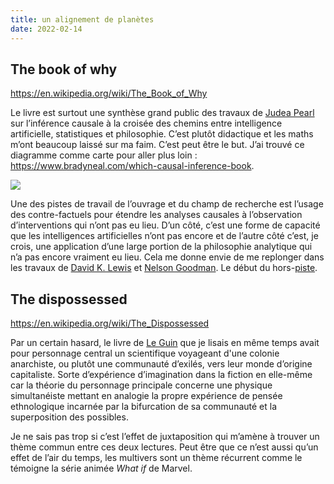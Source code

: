 ```yaml
---
title: un alignement de planètes
date: 2022-02-14
---
```


## The book of why

https://en.wikipedia.org/wiki/The_Book_of_Why

Le livre est surtout une synthèse grand public des travaux de [Judea Pearl](https://en.wikipedia.org/wiki/Judea_Pearl) sur l’inférence causale à la croisée des chemins entre intelligence artificielle, statistiques et philosophie. C’est plutôt didactique et les maths m’ont beaucoup laissé sur ma faim. C’est peut être le but. J’ai trouvé ce diagramme comme carte pour aller plus loin : https://www.bradyneal.com/which-causal-inference-book.

![](https://www.bradyneal.com/img/books_flowchart.svg)

Une des pistes de travail de l’ouvrage et du champ de recherche est l’usage des contre-factuels pour étendre les analyses causales à l’observation d’interventions qui n’ont pas eu lieu. D’un côté, c’est une forme de capacité que les intelligences artificielles n’ont pas encore et de l’autre côté c’est, je crois, une application d’une large portion de la philosophie analytique qui n’a pas encore vraiment eu lieu. Cela me donne envie de me replonger dans les travaux de [David K. Lewis](https://en.wikipedia.org/wiki/David_Lewis_(philosopher)) et [Nelson Goodman](https://en.wikipedia.org/wiki/Nelson_Goodman). Le début du hors-[piste](https://11d.im/yo/2022-01-05-pistes-de-lecture-janvier-2022/).


## The dispossessed

https://en.wikipedia.org/wiki/The_Dispossessed

Par un certain hasard, le livre de [Le Guin](https://11d.im/yo/2022-01-06-hainish-cycle-ursula-le-guin/) que je lisais en même temps avait pour personnage central un scientifique voyageant d'une colonie anarchiste, ou plutôt une communauté d’exilés, vers leur monde d’origine capitaliste. Sorte d’expérience d’imagination dans la fiction en elle-même car la théorie du personnage principale concerne une physique simultanéiste mettant en analogie la propre expérience de pensée ethnologique incarnée par la bifurcation de sa communauté et la superposition des possibles.

Je ne sais pas trop si c’est l’effet de juxtaposition qui m’amène à trouver un thème commun entre ces deux lectures. Peut être que ce n’est aussi qu’un effet de l’air du temps, les multivers sont un thème récurrent comme le témoigne la série animée *What if* de Marvel.
